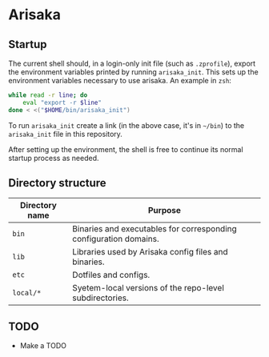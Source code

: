 # Arisaka

## Startup

The current shell should, in a login-only init file (such as `.zprofile`),
export the environment variables printed by running `arisaka_init`. This sets
up the environment variables necessary to use arisaka. An example in `zsh`:

```zsh
while read -r line; do
    eval "export -r $line"
done < <("$HOME/bin/arisaka_init")
```

To run `arisaka_init` create a link (in the above case, it's in `~/bin`) to the
`arisaka_init` file in this repository.

After setting up the environment, the shell is free to continue its normal
startup process as needed.

## Directory structure

| Directory name | Purpose |
| --- | --- |
| `bin` | Binaries and executables for corresponding configuration domains. |
| `lib` | Libraries used by Arisaka config files and binaries. |
| `etc` | Dotfiles and configs. |
| `local/*` | Syetem-local versions of the repo-level subdirectories. |

## TODO

* Make a TODO
